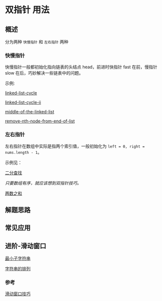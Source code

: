 # 双指针 用法

## 概述

分为两种 `快慢指针` 和 `左右指针` 两种

### 快慢指针

快慢指针一般都初始化指向链表的头结点 head，前进时快指针 fast 在前，慢指针 slow 在后，巧妙解决一些链表中的问题。

示例:

[linked-list-cycle](https://github.com/frlute/leetcode/blob/main/src/141.linked-list-cycle.go)

[linked-list-cycle-ii](https://github.com/frlute/leetcode/blob/main/src/142.linked-list-cycle-ii.go)

[middle-of-the-linked-list](https://github.com/frlute/leetcode/blob/main/src/876.middle-of-the-linked-list.go)

[remove-nth-node-from-end-of-list](https://github.com/frlute/leetcode/blob/main/src/19.remove-nth-node-from-end-of-list.go)

### 左右指针

左右指针在数组中实际是指两个索引值，一般初始化为 `left = 0, right = nums.length - 1`。

示例见：

[二分查找](../search/binarySearch/search.go)

*只要数组有序，就应该想到双指针技巧。*

[两数之和](https://github.com/frlute/leetcode/blob/main/src/167.two-sum-ii-input-array-is-sorted.go)

## 解题思路

## 常见应用

## 进阶-滑动窗口

[最小子字符串](https://github.com/frlute/leetcode/blob/main/src/76.minimum-window-substring.go)

[字符串的排列](https://github.com/frlute/leetcode/blob/main/src/76.minimum-window-substring.go)

### 参考

[滑动窗口技巧](https://labuladong.github.io/algo/%E7%AE%97%E6%B3%95%E6%80%9D%E7%BB%B4%E7%B3%BB%E5%88%97/%E6%BB%91%E5%8A%A8%E7%AA%97%E5%8F%A3%E6%8A%80%E5%B7%A7%E8%BF%9B%E9%98%B6.html)